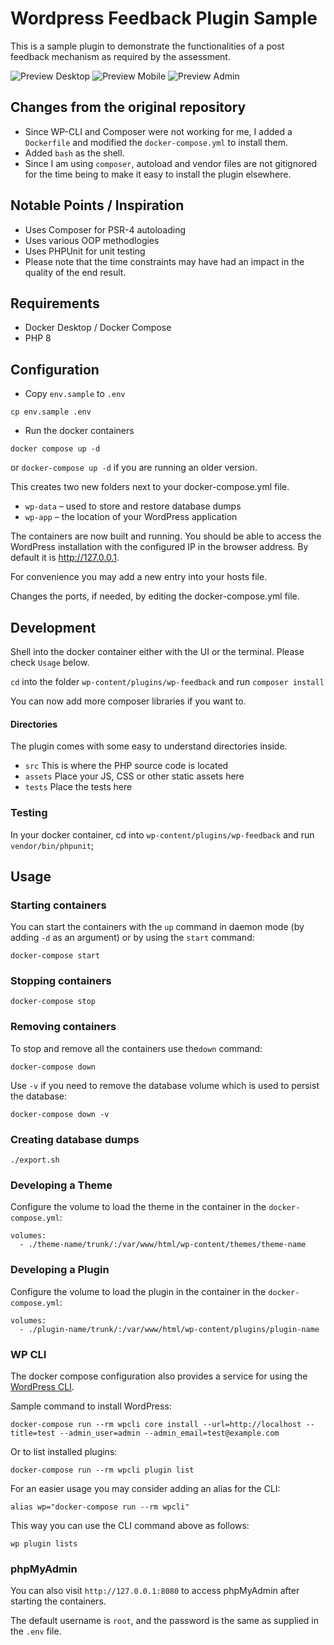 # Wordpress Feedback Plugin Sample

This is a sample plugin to demonstrate the functionalities of a post feedback mechanism as required by the assessment.

![Preview Desktop](./preview/preview-front.png)
![Preview Mobile](./preview/preview-mobile.png)
![Preview Admin](./preview/preview-admin.png)


## Changes from the original repository

- Since WP-CLI and Composer were not working for me, I added a `Dockerfile` and modified the `docker-compose.yml` to install them.
- Added `bash` as the shell.
- Since I am using `composer`, autoload and vendor files are not gitignored for the time being to make it easy to install the plugin elsewhere.

## Notable Points / Inspiration

- Uses Composer for PSR-4 autoloading
- Uses various OOP methodlogies
- Uses PHPUnit for unit testing
- Please note that the time constraints may have had an impact in the quality of the end result.

## Requirements
- Docker Desktop / Docker Compose
- PHP 8


## Configuration
- Copy `env.sample` to `.env` 
```
cp env.sample .env
```

- Run the docker containers
```
docker compose up -d
``` 

or `docker-compose up -d` if you are running an older version.


This creates two new folders next to your docker-compose.yml file.

- `wp-data` – used to store and restore database dumps
- `wp-app` – the location of your WordPress application

The containers are now built and running. You should be able to access the WordPress installation with the configured IP in the browser address. By default it is http://127.0.0.1.

For convenience you may add a new entry into your hosts file.

Changes the ports, if needed, by editing the docker-compose.yml file.

## Development

Shell into the docker container either with the UI or the terminal. Please check `Usage` below.

`cd` into the folder `wp-content/plugins/wp-feedback` and run `composer install`

You can now add more composer libraries if you want to.

#### Directories

The plugin comes with some easy to understand directories inside. 

- `src` This is where the PHP source code is located
- `assets` Place your JS, CSS or other static assets here
- `tests` Place the tests here


### Testing

In your docker container, cd into `wp-content/plugins/wp-feedback` and run `vendor/bin/phpunit`;

## Usage

### Starting containers

You can start the containers with the `up` command in daemon mode (by adding `-d` as an argument) or by using the `start` command:

```
docker-compose start
```

### Stopping containers

```
docker-compose stop
```

### Removing containers

To stop and remove all the containers use the`down` command:

```
docker-compose down
```

Use `-v` if you need to remove the database volume which is used to persist the database:

```
docker-compose down -v
```

### Creating database dumps

```
./export.sh
```

### Developing a Theme

Configure the volume to load the theme in the container in the `docker-compose.yml`:

```
volumes:
  - ./theme-name/trunk/:/var/www/html/wp-content/themes/theme-name
```

### Developing a Plugin

Configure the volume to load the plugin in the container in the `docker-compose.yml`:

```
volumes:
  - ./plugin-name/trunk/:/var/www/html/wp-content/plugins/plugin-name
```

### WP CLI

The docker compose configuration also provides a service for using the [WordPress CLI](https://developer.wordpress.org/cli/commands/).

Sample command to install WordPress:

```
docker-compose run --rm wpcli core install --url=http://localhost --title=test --admin_user=admin --admin_email=test@example.com
```

Or to list installed plugins:

```
docker-compose run --rm wpcli plugin list
```

For an easier usage you may consider adding an alias for the CLI:

```
alias wp="docker-compose run --rm wpcli"
```

This way you can use the CLI command above as follows:

```
wp plugin lists
```

### phpMyAdmin

You can also visit `http://127.0.0.1:8080` to access phpMyAdmin after starting the containers.

The default username is `root`, and the password is the same as supplied in the `.env` file.